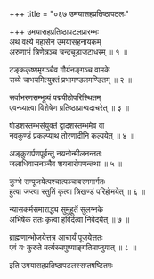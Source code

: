 +++
title = "०६७ उमयासहप्रतिष्ठापटलः"

+++
उमयासहप्रतिष्ठापटलप्रारम्भः    
अथ वक्ष्ये महासेन उमयासहनायकम्  
अरुणाभं त्रिणेत्रञ्च चन्द्रचूडाजटाधरम् ॥ १ ॥


टङ्ककृष्णमृगञ्चैव गौर्यनङ्गञ्च वामके  
सव्ये चाभयमित्युक्तं प्रभामण्डलमण्डितम् ॥ २ ॥


सर्वाभरणसम्भूष्यं पद्मपीठोपरिस्थितम्  
एवन्ध्यात्वा विशेषेण प्रतिष्ठाप्राग्वदाचरेत् ॥ ३ ॥


षोडशस्तम्भसंयुक्तं द्वादशस्तम्भमेव वा  
नवकुण्डं प्रकल्प्याथ तोरणादीनि कल्पयेत् ॥ ४ ॥


अङ्कुरार्पणपूर्वन्तु नयनोन्मीलनन्ततः  
जलाधिवासनञ्चैव शयनारोपणन्तथा ॥ ५ ॥


कुम्भे सम्पूजयेत्पश्चात्पञ्चावरणमार्गतः  
हुत्वा जप्त्वा स्तुतिं कृत्वा त्रिखण्डं परिहोमयेत् ॥ ६ ॥



न्यासकर्मसमाराद्ध्य सुमुहूर्ते सुलग्नके  
अभिषेकं ततः कृत्वा हविर्दत्वा निवेदयेत् ॥ ७ ॥


ब्राह्मणान्भोजयेत्तत्र आचार्यं पूजयेत्ततः  
एवं यः कुरुते मर्त्यस्सपुण्याङ्गतिमाप्नुयात् ॥ ८ ॥


इति उमयासहप्रतिष्ठापटलस्सप्तषष्टितमः  
